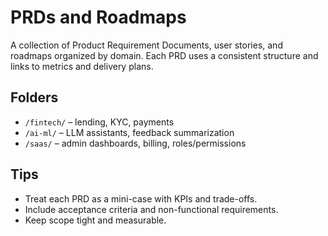 # PRDs and Roadmaps

A collection of Product Requirement Documents, user stories, and roadmaps organized by domain. Each PRD uses a consistent structure and links to metrics and delivery plans.

## Folders
- `/fintech/` – lending, KYC, payments
- `/ai-ml/` – LLM assistants, feedback summarization
- `/saas/` – admin dashboards, billing, roles/permissions

## Tips
- Treat each PRD as a mini-case with KPIs and trade-offs.
- Include acceptance criteria and non-functional requirements.
- Keep scope tight and measurable.
